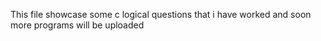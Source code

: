 This file showcase some c logical questions that i have worked and soon more programs will be uploaded 
